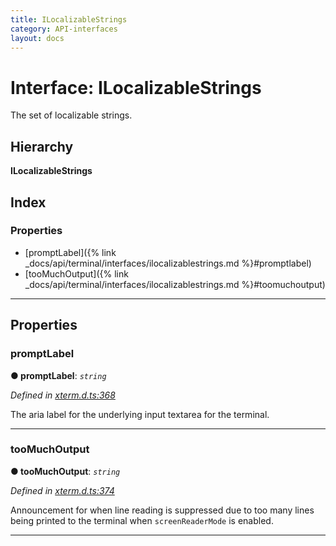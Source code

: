 ```yaml
---
title: ILocalizableStrings
category: API-interfaces
layout: docs
---
```



# Interface: ILocalizableStrings

The set of localizable strings.

## Hierarchy

**ILocalizableStrings**

## Index

### Properties

* [promptLabel]({% link _docs/api/terminal/interfaces/ilocalizablestrings.md %}#promptlabel)
* [tooMuchOutput]({% link _docs/api/terminal/interfaces/ilocalizablestrings.md %}#toomuchoutput)

---

## Properties

<a id="promptlabel"></a>

###  promptLabel

**● promptLabel**: *`string`*

*Defined in [xterm.d.ts:368](https://github.com/Tyriar/xterm.js/blob/4.3.0/typings/xterm.d.ts#L368)*

The aria label for the underlying input textarea for the terminal.

___
<a id="toomuchoutput"></a>

###  tooMuchOutput

**● tooMuchOutput**: *`string`*

*Defined in [xterm.d.ts:374](https://github.com/Tyriar/xterm.js/blob/4.3.0/typings/xterm.d.ts#L374)*

Announcement for when line reading is suppressed due to too many lines being printed to the terminal when `screenReaderMode` is enabled.

___

